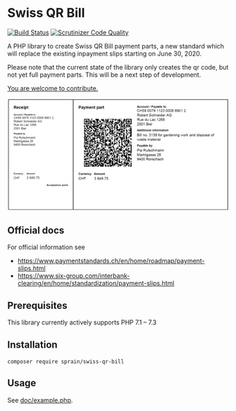 # Swiss QR Bill

[![Build Status](https://travis-ci.org/sprain/php-swiss-qr-bill.svg?branch=master)](https://travis-ci.org/sprain/php-swiss-qr-bill)
[![Scrutinizer Code Quality](https://scrutinizer-ci.com/g/sprain/php-swiss-qr-bill/badges/quality-score.png?b=master)](https://scrutinizer-ci.com/g/sprain/php-swiss-qr-bill/?branch=master)

A PHP library to create Swiss QR Bill payment parts, a new standard which will replace the existing inpayment slips starting on June 30, 2020.

Please note that the current state of the library only creates the qr code, but not yet full payment parts. This will be a next step of development.

[You are welcome to contribute.](https://github.com/sprain/php-swiss-qr-bill/issues)


![Image of Swiss QR Bill example](doc/example-payment-part.png)

## Official docs

For official information see
* https://www.paymentstandards.ch/en/home/roadmap/payment-slips.html
* https://www.six-group.com/interbank-clearing/en/home/standardization/payment-slips.html


## Prerequisites
This library currently actively supports PHP 7.1 – 7.3

## Installation

```
composer require sprain/swiss-qr-bill
```


## Usage
See [doc/example.php](doc/example.php).
